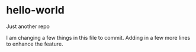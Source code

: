 # hello-world
Just another repo

I am changing a few things in this file to commit.
Adding in a few more lines to enhance the feature.
